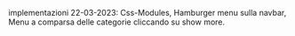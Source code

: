 implementazioni 22-03-2023:
Css-Modules,
Hamburger menu sulla navbar,
Menu a comparsa delle categorie cliccando su show more.

